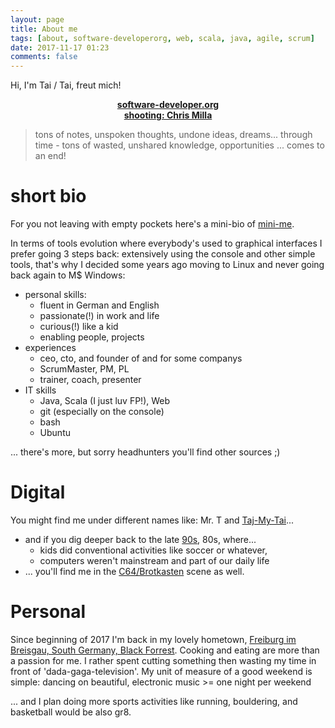 ```yaml
---
layout: page
title: About me
tags: [about, software-developerorg, web, scala, java, agile, scrum]
date: 2017-11-17 01:23
comments: false
---
```


Hi, I'm Tai / Tai, freut mich!
    
<center><a href="http://taitruong.github.io/software-developer.org"><b>software-developer.org</b></a></center>
<span><center><a href="https://www.instagram.com/chrismillaphotography/"><b>shooting: Chris Milla</b></a></center></span>

> tons of notes, unspoken thoughts, undone ideas, dreams... through time - tons of wasted, unshared knowledge, opportunities ... comes to an end!

# short bio
For you not leaving with empty pockets here's a mini-bio of [mini-me](https://de.wikipedia.org/wiki/Holz-Tiger).

In terms of tools evolution where everybody's used to graphical interfaces I prefer going 3 steps back: extensively using the console and other simple tools, that's why I decided some years ago moving to Linux and never going back again to M$ Windows:
- personal skills:
  - fluent in German and English
  - passionate(!) in work and life
  - curious(!) like a kid
  - enabling people, projects
- experiences
  - ceo, cto, and founder of and for some companys
  - ScrumMaster, PM, PL
  - trainer, coach, presenter
- IT skills
  - Java, Scala (I just luv FP!), Web
  - git (especially on the console)
  - bash
  - Ubuntu

... there's more, but sorry headhunters you'll find other sources ;)

# Digital

You might find me under different names like: Mr. T and [Taj-My-Tai](https://www.instagram.com/taj.my.tai/)...
- and if you dig deeper back to the late [90s](https://www.heise.de/newsticker/meldung/Sex-im-Web-nur-noch-auf-Platz-3-15234.html), 80s, where...
  - kids did conventional activities like soccer or whatever,
  - computers weren't mainstream and part of our daily life
- ... you'll find me in the [C64/Brotkasten](http://www.mobygames.com/game/c64/black-panther/credits) scene as well.

# Personal
Since beginning of 2017 I'm back in my lovely hometown, [Freiburg im Breisgau, South Germany, Black Forrest](https://en.wikipedia.org/wiki/Freiburg_im_Breisgau). Cooking and eating are more than a passion for me. I rather spent cutting something then wasting my time in front of 'dada-gaga-television'. My unit of measure of a good weekend is simple: dancing on beautiful, electronic music >= one night per weekend

... and I plan doing more sports activities like running, bouldering, and basketball would be also gr8.
